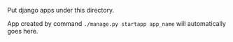 Put django apps under this directory.

App created by command `./manage.py startapp app_name` will
automatically goes here.
